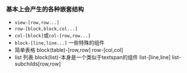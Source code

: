 
### 基本上会产生的各种嵌套结构
*  `view-[row,row...]`
*  `row-[block,block,col...]`
*  `col-[block]`或`col-[row,row...]`
*  `block-[line,line...]`
一些特殊的组件
* 简单表格 block(table)-[row,row]
          row-[col,col]
* list 列表
    block(list)-本身是一个类似于textspan的组件
    list-[line,line]
    list-subchilds[row,row]
